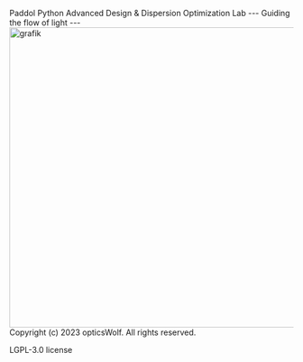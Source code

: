 Paddol
Python Advanced Design & Dispersion Optimization Lab
--- Guiding the flow of light ---
<img width="1278" height="532" alt="grafik" src="https://github.com/user-attachments/assets/ccd3b1c3-95b3-4c07-810a-fb9b276586ea" />
Copyright (c) 2023 opticsWolf. All rights reserved.

LGPL-3.0 license 

